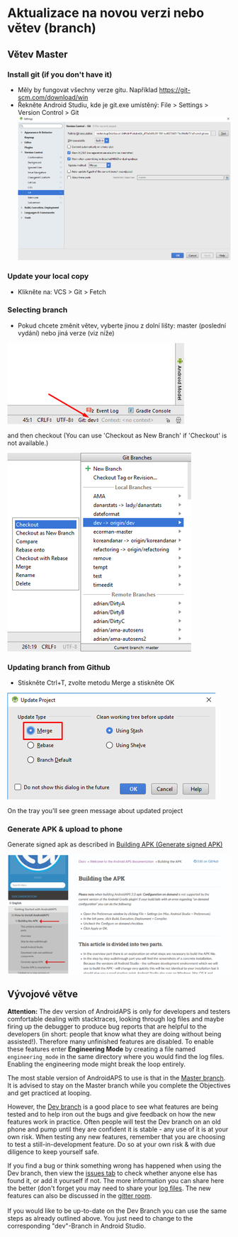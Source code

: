 # Aktualizace na novou verzi nebo větev (branch)

## Větev Master

### Install git (if you don't have it)

* Měly by fungovat všechny verze gitu. Například <https://git-scm.com/download/win>
* Řekněte Android Studiu, kde je git.exe umístěný: File > Settings > Version Control > Git![](../images/git.png)

### Update your local copy

* Klikněte na: VCS > Git > Fetch

### Selecting branch

* Pokud chcete změnit větev, vyberte jinou z dolní lišty: master (poslední vydání) nebo jiná verze (viz níže)

![](../images/branchintray.png)

and then checkout (You can use 'Checkout as New Branch' if 'Checkout' is not available.)

![](../images/checkout.png)

### Updating branch from Github

* Stiskněte Ctrl+T, zvolte metodu Merge a stiskněte OK

![](../images/merge.png)

On the tray you'll see green message about updated project

### Generate APK & upload to phone

Generate signed apk as described in [Building APK (Generate signed APK)](../Installing-AndroidAPS/Building-APK.md)

![Navigation Generate signed APK](../images/GenerateSignedAPK.PNG)

## Vývojové větve

**Attention:** The dev version of AndroidAPS is only for developers and testers comfortable dealing with stacktraces, looking through log files and maybe firing up the debugger to produce bug reports that are helpful to the developers (in short: people that know what they are doing without being assisted!). Therefore many unfinished features are disabled. To enable these features enter **Engineering Mode** by creating a file named `engineering_mode` in the same directory where you would find the log files. Enabling the engineering mode might break the loop entirely.

The most stable version of AndroidAPS to use is that in the [Master branch](https://github.com/MilosKozak/AndroidAPS/tree/master). It is advised to stay on the Master branch while you complete the Objectives and get practiced at looping.

However, the [Dev branch](https://github.com/MilosKozak/AndroidAPS/tree/dev) is a good place to see what features are being tested and to help iron out the bugs and give feedback on how the new features work in practice. Often people will test the Dev branch on an old phone and pump until they are confident it is stable - any use of it is at your own risk. When testing any new features, remember that you are choosing to test a still-in-development feature. Do so at your own risk & with due diligence to keep yourself safe.

If you find a bug or think something wrong has happened when using the Dev branch, then view the [issues tab](https://github.com/MilosKozak/AndroidAPS/issues) to check whether anyone else has found it, or add it yourself if not. The more information you can share here the better (don't forget you may need to share your [log files](../Usage/Accessing-logfiles.md). The new features can also be discussed in the [gitter room](https://gitter.im/MilosKozak/AndroidAPS). <br />  
If you would like to be up-to-date on the Dev Branch you can use the same steps as already outlined above. You just need to change to the corresponding "dev"-Branch in Android Studio.